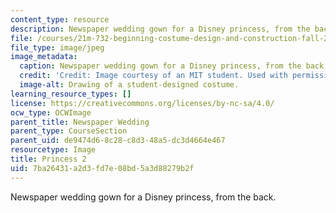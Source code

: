 ```yaml
---
content_type: resource
description: Newspaper wedding gown for a Disney princess, from the back.
file: /courses/21m-732-beginning-costume-design-and-construction-fall-2008/7ba26431a2d3fd7e08bd5a3d88279b2f_princess2.jpg
file_type: image/jpeg
image_metadata:
  caption: Newspaper wedding gown for a Disney princess, from the back.
  credit: 'Credit: Image courtesy of an MIT student. Used with permission.'
  image-alt: Drawing of a student-designed costume.
learning_resource_types: []
license: https://creativecommons.org/licenses/by-nc-sa/4.0/
ocw_type: OCWImage
parent_title: Newspaper Wedding
parent_type: CourseSection
parent_uid: de9474d6-8c28-c8d3-48a5-dc3d4664e467
resourcetype: Image
title: Princess 2
uid: 7ba26431-a2d3-fd7e-08bd-5a3d88279b2f
---
```

Newspaper wedding gown for a Disney princess, from the back.